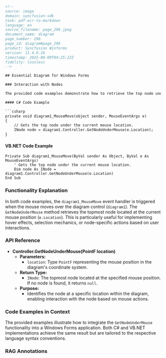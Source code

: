 ```html
<!--
source: image
domain: syncfusion-sdk
task: pdf-ocr-to-markdown
language: en
source_filename: page_296.jpeg
document_name: diagram
page_number: 296
page_id: diagram#page_296
product: Syncfusion Winforms
version: 11.4.0.26
timestamp: 2025-08-09T04:25:22Z
fidelity: lossless
-->

## Essential Diagram for Windows Forms

### Interaction with Nodes

The provided code examples demonstrate how to retrieve the top node under the current mouse location in a diagram within a Windows Forms application. This functionality is useful for interactive UI elements where precise node identification is required based on mouse movement.

#### C# Code Example

```csharp
private void diagram1_MouseMove(object sender, MouseEventArgs e)
{
    // Gets the top node under the current mouse location.
    INode node = diagram1.Controller.GetNodeUnderMouse(e.Location);
}
```

#### VB.NET Code Example

```vb.net
Private Sub diagram1_MouseMove(ByVal sender As Object, ByVal e As MouseEventArgs)
    ' Gets the top node under the current mouse location.
    Dim node As INode = diagram1.Controller.GetNodeUnderMouse(e.Location)
End Sub
```

### Functionality Explanation

In both code examples, the `diagram1_MouseMove` event handler is triggered when the mouse moves over the diagram control (`diagram1`). The `GetNodeUnderMouse` method retrieves the topmost node located at the current mouse position (`e.Location`). This is particularly useful for implementing hover effects, selection mechanics, or node-specific actions based on user interactions.

### API Reference

- **Controller.GetNodeUnderMouse(PointF location)**
  - **Parameters:**
    - `location`: Type `PointF` representing the mouse position in the diagram's coordinate system.
  - **Return Type:**
    - `INode`: The topmost node located at the specified mouse position. If no node is found, it returns `null`.
  - **Purpose:**
    - Identifies the node at a specific location within the diagram, enabling interaction with the node based on mouse actions.

### Code Examples in Context

The provided examples illustrate how to integrate the `GetNodeUnderMouse` functionality into a Windows Forms application. Both C# and VB.NET implementations achieve the same result but are tailored to the respective language syntax conventions.

### RAG Annotations

<!-- tags: [product, module, control, api, version] keywords: [Syncfusion, WinForms, Diagram, MouseMove, INode, GetNodeUnderMouse] -->
```